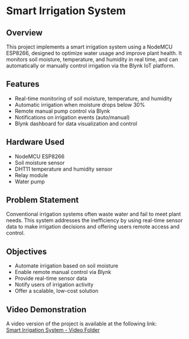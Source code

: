 # Smart Irrigation System

## Overview

This project implements a smart irrigation system using a NodeMCU ESP8266, designed to optimize water usage and improve plant health. It monitors soil moisture, temperature, and humidity in real time, and can automatically or manually control irrigation via the Blynk IoT platform.

## Features

- Real-time monitoring of soil moisture, temperature, and humidity  
- Automatic irrigation when moisture drops below 30%  
- Remote manual pump control via Blynk  
- Notifications on irrigation events (auto/manual)  
- Blynk dashboard for data visualization and control

## Hardware Used

- NodeMCU ESP8266  
- Soil moisture sensor  
- DHT11 temperature and humidity sensor  
- Relay module  
- Water pump

## Problem Statement

Conventional irrigation systems often waste water and fail to meet plant needs. This system addresses the inefficiency by using real-time sensor data to make irrigation decisions and offering users remote access and control.

## Objectives

- Automate irrigation based on soil moisture  
- Enable remote manual control via Blynk  
- Provide real-time sensor data  
- Notify users of irrigation activity  
- Offer a scalable, low-cost solution

## Video Demonstration

A video version of the project is available at the following link:  
[Smart Irrigation System - Video Folder](https://drive.google.com/drive/u/0/folders/137hmX2knQsj1rgZ1YBJ6Hfp3OyhlgcGd)
